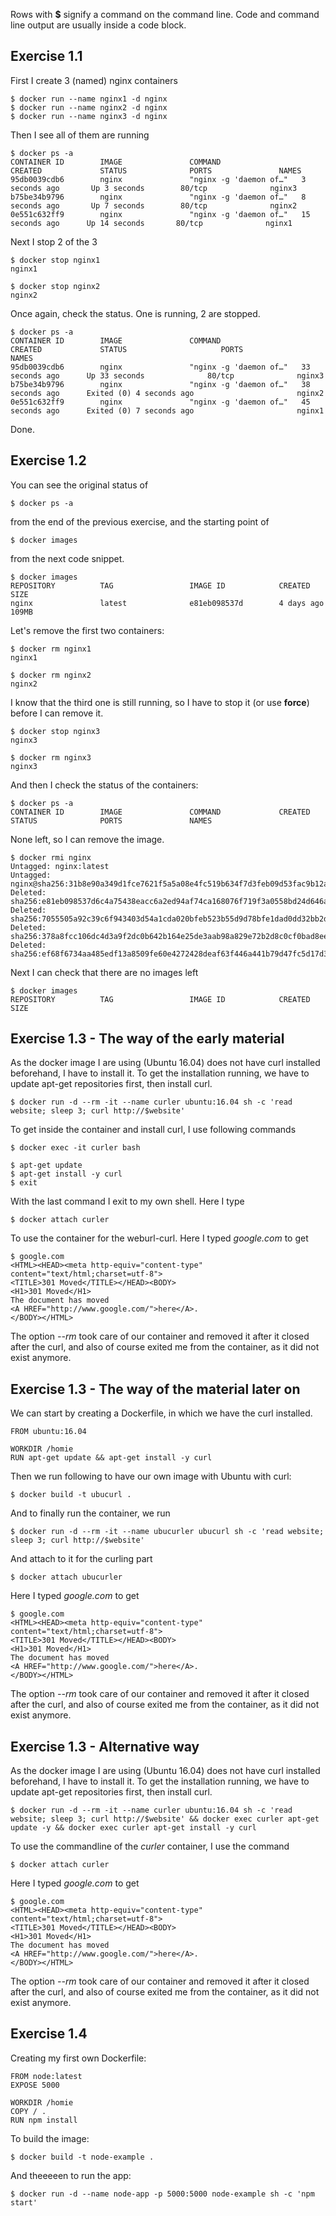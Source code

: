 Rows with **$** signify a command on the command line. Code and command line output are usually inside a code block.

## Exercise 1.1
First I create 3 (named) nginx containers
```
$ docker run --name nginx1 -d nginx
$ docker run --name nginx2 -d nginx
$ docker run --name nginx3 -d nginx
```
Then I see all of them are running
```
$ docker ps -a
CONTAINER ID        IMAGE               COMMAND                  CREATED             STATUS              PORTS               NAMES
95db0039cdb6        nginx               "nginx -g 'daemon of…"   3 seconds ago       Up 3 seconds        80/tcp              nginx3
b75be34b9796        nginx               "nginx -g 'daemon of…"   8 seconds ago       Up 7 seconds        80/tcp              nginx2
0e551c632ff9        nginx               "nginx -g 'daemon of…"   15 seconds ago      Up 14 seconds       80/tcp              nginx1
```
Next I stop 2 of the 3
```
$ docker stop nginx1
nginx1

$ docker stop nginx2
nginx2
```
Once again, check the status. One is running, 2 are stopped.
```
$ docker ps -a
CONTAINER ID        IMAGE               COMMAND                  CREATED             STATUS                     PORTS               NAMES
95db0039cdb6        nginx               "nginx -g 'daemon of…"   33 seconds ago      Up 33 seconds              80/tcp              nginx3
b75be34b9796        nginx               "nginx -g 'daemon of…"   38 seconds ago      Exited (0) 4 seconds ago                       nginx2
0e551c632ff9        nginx               "nginx -g 'daemon of…"   45 seconds ago      Exited (0) 7 seconds ago                       nginx1
```
Done.

## Exercise 1.2
You can see the original status of 
```
$ docker ps -a
```
from the end of the previous exercise, and the starting point of
```
$ docker images
```
from the next code snippet.

```
$ docker images
REPOSITORY          TAG                 IMAGE ID            CREATED             SIZE
nginx               latest              e81eb098537d        4 days ago          109MB
```
Let's remove the first two containers:
```
$ docker rm nginx1
nginx1

$ docker rm nginx2
nginx2
```
I know that the third one is still running, so I have to stop it (or use **force**) before I can remove it.
```
$ docker stop nginx3
nginx3

$ docker rm nginx3
nginx3
```
And then I check the status of the containers:
```
$ docker ps -a
CONTAINER ID        IMAGE               COMMAND             CREATED             STATUS              PORTS               NAMES
```
None left, so I can remove the image.
```
$ docker rmi nginx
Untagged: nginx:latest
Untagged: nginx@sha256:31b8e90a349d1fce7621f5a5a08e4fc519b634f7d3feb09d53fac9b12aa4d991
Deleted: sha256:e81eb098537d6c4a75438eacc6a2ed94af74ca168076f719f3a0558bd24d646a
Deleted: sha256:7055505a92c39c6f943403d54a1cda020bfeb523b55d9d78bfe1dad0dd32bb2d
Deleted: sha256:378a8fcc106dc4d3a9f2dc0b642b164e25de3aab98a829e72b2d8c0cf0bad8ee
Deleted: sha256:ef68f6734aa485edf13a8509fe60e4272428deaf63f446a441b79d47fc5d17d3
```
Next I can check that there are no images left
```
$ docker images
REPOSITORY          TAG                 IMAGE ID            CREATED             SIZE
```

## Exercise 1.3 - The way of the early material
As the docker image I are using (Ubuntu 16.04) does not have curl installed beforehand, I have to install it. To get the installation running, we have to update apt-get repositories first, then install curl.
```
$ docker run -d --rm -it --name curler ubuntu:16.04 sh -c 'read website; sleep 3; curl http://$website'
```
To get inside the container and install curl, I use following commands
```
$ docker exec -it curler bash

$ apt-get update
$ apt-get install -y curl
$ exit
```
With the last command I exit to my own shell. Here I type
```
$ docker attach curler
```
To use the container for the weburl-curl. Here I typed *google.com* to get
```
$ google.com
<HTML><HEAD><meta http-equiv="content-type" content="text/html;charset=utf-8">
<TITLE>301 Moved</TITLE></HEAD><BODY>
<H1>301 Moved</H1>
The document has moved
<A HREF="http://www.google.com/">here</A>.
</BODY></HTML>
```
The option *--rm* took care of our container and removed it after it closed after the curl, and also of course exited me from the container, as it did not exist anymore.

## Exercise 1.3 - The way of the material later on
We can start by creating a Dockerfile, in which we have the curl installed.
```
FROM ubuntu:16.04

WORKDIR /homie
RUN apt-get update && apt-get install -y curl
```
Then we run following to have our own image with Ubuntu with curl:
```
$ docker build -t ubucurl .
```
And to finally run the container, we run
```
$ docker run -d --rm -it --name ubucurler ubucurl sh -c 'read website; sleep 3; curl http://$website'
```
And attach to it for the curling part
```
$ docker attach ubucurler
```
Here I typed *google.com* to get
```
$ google.com
<HTML><HEAD><meta http-equiv="content-type" content="text/html;charset=utf-8">
<TITLE>301 Moved</TITLE></HEAD><BODY>
<H1>301 Moved</H1>
The document has moved
<A HREF="http://www.google.com/">here</A>.
</BODY></HTML>
```
The option *--rm* took care of our container and removed it after it closed after the curl, and also of course exited me from the container, as it did not exist anymore.

## Exercise 1.3 - Alternative way
As the docker image I are using (Ubuntu 16.04) does not have curl installed beforehand, I have to install it. To get the installation running, we have to update apt-get repositories first, then install curl.
```
$ docker run -d --rm -it --name curler ubuntu:16.04 sh -c 'read website; sleep 3; curl http://$website' && docker exec curler apt-get update -y && docker exec curler apt-get install -y curl
```

To use the commandline of the *curler* container, I use the command
```
$ docker attach curler
```
Here I typed *google.com* to get
```
$ google.com
<HTML><HEAD><meta http-equiv="content-type" content="text/html;charset=utf-8">
<TITLE>301 Moved</TITLE></HEAD><BODY>
<H1>301 Moved</H1>
The document has moved
<A HREF="http://www.google.com/">here</A>.
</BODY></HTML>
```
The option *--rm* took care of our container and removed it after it closed after the curl, and also of course exited me from the container, as it did not exist anymore.

## Exercise 1.4
Creating my first own Dockerfile:
```
FROM node:latest
EXPOSE 5000

WORKDIR /homie
COPY / .
RUN npm install
```
To build the image:
```
$ docker build -t node-example .
```
And theeeeen to run the app:
```
$ docker run -d --name node-app -p 5000:5000 node-example sh -c 'npm start'
```

